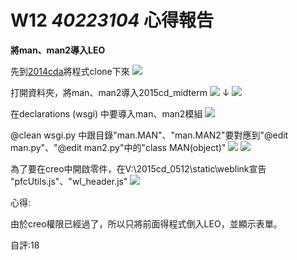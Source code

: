 # W12 _40223104_ 心得報告
**將man、man2導入LEO**

先到[2014cda](https://github.com/coursemdetw/2014cda)將程式clone下來
![](https://copy.com/UpQ1mVcjNYWjrzDo)

打開資料夾，將man、man2導入2015cd_midterm
![](https://copy.com/sMU0Z8alS7QKwEyf)
↓
![](https://copy.com/USeZ89EaQvfNJJMT)

在declarations (wsgi) 中要導入man、man2模組
![](https://copy.com/vfa6CFvH9djWDIU3)

@clean wsgi.py 中跟目錄"man.MAN"、"man.MAN2"要對應到"@edit man.py"、"@edit man2.py"中的"class MAN(object)"
![](https://copy.com/zrV6wvnnPOQoU0qq)
![](https://copy.com/NAUWkFPIISlsKOio)

為了要在creo中開啟零件，在V:\2015cd_0512\static\weblink宣告
"pfcUtils.js"、"wl_header.js"
![](https://copy.com/PE6Hjw9FlxZne1W6)

心得:

由於creo權限已經過了，所以只將前面得程式倒入LEO，並顯示表單。

自評:18